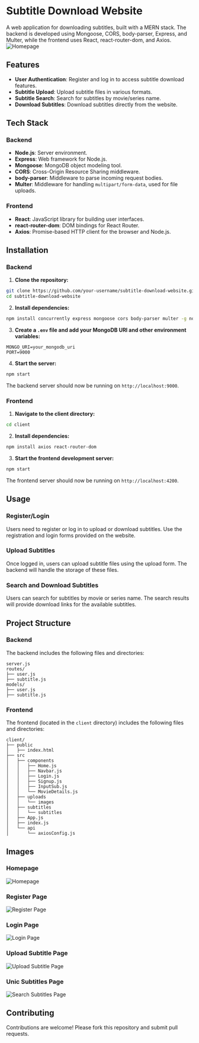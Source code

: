 # Subtitle Download Website

A web application for downloading subtitles, built with a MERN stack. The backend is developed using Mongoose, CORS, body-parser, Express, and Multer, while the frontend uses React, react-router-dom, and Axios.
![Homepage](https://github.com/sahan026/images/blob/main/image1.png)

## Features

- **User Authentication**: Register and log in to access subtitle download features.
- **Subtitle Upload**: Upload subtitle files in various formats.
- **Subtitle Search**: Search for subtitles by movie/series name.
- **Download Subtitles**: Download subtitles directly from the website.

## Tech Stack

### Backend

- **Node.js**: Server environment.
- **Express**: Web framework for Node.js.
- **Mongoose**: MongoDB object modeling tool.
- **CORS**: Cross-Origin Resource Sharing middleware.
- **body-parser**: Middleware to parse incoming request bodies.
- **Multer**: Middleware for handling `multipart/form-data`, used for file uploads.

### Frontend

- **React**: JavaScript library for building user interfaces.
- **react-router-dom**: DOM bindings for React Router.
- **Axios**: Promise-based HTTP client for the browser and Node.js.

## Installation

### Backend

1. **Clone the repository:**

```bash
git clone https://github.com/your-username/subtitle-download-website.git
cd subtitle-download-website
```

2. **Install dependencies:**

```bash
npm install concurrently express mongoose cors body-parser multer -g nodemon
```

3. **Create a `.env` file and add your MongoDB URI and other environment variables:**

```
MONGO_URI=your_mongodb_uri
PORT=9000
```

4. **Start the server:**

```bash
npm start
```

The backend server should now be running on `http://localhost:9000`.

### Frontend

1. **Navigate to the client directory:**

```bash
cd client
```

2. **Install dependencies:**

```bash
npm install axios react-router-dom
```

3. **Start the frontend development server:**

```bash
npm start
```

The frontend server should now be running on `http://localhost:4200`.

## Usage

### Register/Login

Users need to register or log in to upload or download subtitles. Use the registration and login forms provided on the website.

### Upload Subtitles

Once logged in, users can upload subtitle files using the upload form. The backend will handle the storage of these files.

### Search and Download Subtitles

Users can search for subtitles by movie or series name. The search results will provide download links for the available subtitles.

## Project Structure

### Backend

The backend includes the following files and directories:

```plaintext
server.js
routes/
├── user.js
├── subtitle.js
models/
├── user.js
├── subtitle.js
```

### Frontend

The frontend (located in the `client` directory) includes the following files and directories:

```plaintext
client/
├── public
│   ├── index.html
├── src
│   ├── components
│   │   ├── Home.js
│   │   ├── Navbar.js
│   │   ├── Login.js
│   │   ├── Signup.js
│   │   ├── InputSub.js
│   │   └── MovieDetails.js
│   ├── uploads
│   │   └── images
│   ├── subtitles
│   │   └── subtitles
│   ├── App.js
│   ├── index.js
│   └── api
│       └── axiosConfig.js
```

## Images

### Homepage

![Homepage](https://github.com/sahan026/images/blob/main/image1.png)

### Register Page

![Register Page](https://github.com/sahan026/images/blob/main/image3.png)

### Login Page

![Login Page](https://github.com/sahan026/images/blob/main/image2.png)

### Upload Subtitle Page

![Upload Subtitle Page](https://github.com/sahan026/images/blob/main/image4.png)

### Unic Subtitles Page

![Search Subtitles Page](https://github.com/sahan026/images/blob/main/image5.png)

## Contributing

Contributions are welcome! Please fork this repository and submit pull requests.
